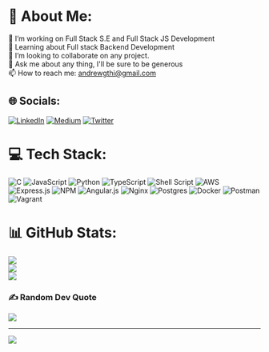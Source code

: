 # 💫 About Me:
🔭 I’m working on Full Stack S.E and Full Stack JS Development<br>🌱 Learning about Full stack Backend Development<br>👯 I’m looking to collaborate on any project.<br>💬 Ask me about any thing, I'll be sure to be generous<br>📫 How to reach me: andrewgthi@gmail.com


## 🌐 Socials:
[![LinkedIn](https://img.shields.io/badge/LinkedIn-%230077B5.svg?logo=linkedin&logoColor=white)](https://linkedin.com/in/andrew-githinji) [![Medium](https://img.shields.io/badge/Medium-12100E?logo=medium&logoColor=white)](https://medium.com/@andrewgthi) [![Twitter](https://img.shields.io/badge/Twitter-%231DA1F2.svg?logo=Twitter&logoColor=white)](https://twitter.com/@Andrew_Gith) 

# 💻 Tech Stack:
![C](https://img.shields.io/badge/c-%2300599C.svg?style=plastic&logo=c&logoColor=white) ![JavaScript](https://img.shields.io/badge/javascript-%23323330.svg?style=plastic&logo=javascript&logoColor=%23F7DF1E) ![Python](https://img.shields.io/badge/python-3670A0?style=plastic&logo=python&logoColor=ffdd54) ![TypeScript](https://img.shields.io/badge/typescript-%23007ACC.svg?style=plastic&logo=typescript&logoColor=white) ![Shell Script](https://img.shields.io/badge/shell_script-%23121011.svg?style=plastic&logo=gnu-bash&logoColor=white) ![AWS](https://img.shields.io/badge/AWS-%23FF9900.svg?style=plastic&logo=amazon-aws&logoColor=white) ![Express.js](https://img.shields.io/badge/express.js-%23404d59.svg?style=plastic&logo=express&logoColor=%2361DAFB) ![NPM](https://img.shields.io/badge/NPM-%23000000.svg?style=plastic&logo=npm&logoColor=white) ![Angular.js](https://img.shields.io/badge/angular.js-%23E23237.svg?style=plastic&logo=angularjs&logoColor=white) ![Nginx](https://img.shields.io/badge/nginx-%23009639.svg?style=plastic&logo=nginx&logoColor=white) ![Postgres](https://img.shields.io/badge/postgres-%23316192.svg?style=plastic&logo=postgresql&logoColor=white) ![Docker](https://img.shields.io/badge/docker-%230db7ed.svg?style=plastic&logo=docker&logoColor=white) ![Postman](https://img.shields.io/badge/Postman-FF6C37?style=plastic&logo=postman&logoColor=white) ![Vagrant](https://img.shields.io/badge/vagrant-%231563FF.svg?style=plastic&logo=vagrant&logoColor=white)
# 📊 GitHub Stats:
![](https://github-readme-stats.vercel.app/api?username=AndrewGithinji&theme=radical&hide_border=false&include_all_commits=true&count_private=false)<br/>
![](https://github-readme-streak-stats.herokuapp.com/?user=AndrewGithinji&theme=radical&hide_border=false)<br/>
![](https://github-readme-stats.vercel.app/api/top-langs/?username=AndrewGithinji&theme=radical&hide_border=false&include_all_commits=true&count_private=false&layout=compact)

### ✍️ Random Dev Quote
![](https://quotes-github-readme.vercel.app/api?type=horizontal&theme=radical)

---
[![](https://visitcount.itsvg.in/api?id=AndrewGithinji&icon=9&color=5)](https://visitcount.itsvg.in)

<!-- Proudly created with GPRM ( https://gprm.itsvg.in ) -->
